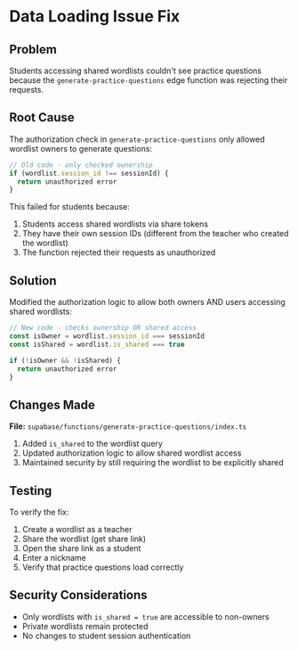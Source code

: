 # Data Loading Issue Fix

## Problem
Students accessing shared wordlists couldn't see practice questions because the `generate-practice-questions` edge function was rejecting their requests.

## Root Cause
The authorization check in `generate-practice-questions` only allowed wordlist owners to generate questions:

```typescript
// Old code - only checked ownership
if (wordlist.session_id !== sessionId) {
  return unauthorized error
}
```

This failed for students because:
1. Students access shared wordlists via share tokens
2. They have their own session IDs (different from the teacher who created the wordlist)
3. The function rejected their requests as unauthorized

## Solution
Modified the authorization logic to allow both owners AND users accessing shared wordlists:

```typescript
// New code - checks ownership OR shared access
const isOwner = wordlist.session_id === sessionId
const isShared = wordlist.is_shared === true

if (!isOwner && !isShared) {
  return unauthorized error
}
```

## Changes Made
**File:** `supabase/functions/generate-practice-questions/index.ts`

1. Added `is_shared` to the wordlist query
2. Updated authorization logic to allow shared wordlist access
3. Maintained security by still requiring the wordlist to be explicitly shared

## Testing
To verify the fix:

1. Create a wordlist as a teacher
2. Share the wordlist (get share link)
3. Open the share link as a student
4. Enter a nickname
5. Verify that practice questions load correctly

## Security Considerations
- Only wordlists with `is_shared = true` are accessible to non-owners
- Private wordlists remain protected
- No changes to student session authentication
